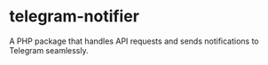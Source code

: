 # telegram-notifier
A PHP package that handles API requests and sends notifications to Telegram seamlessly.
